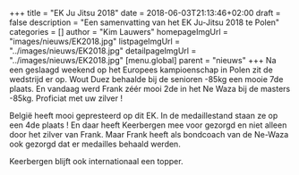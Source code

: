 +++
title = "EK Ju Jitsu 2018"
date = 2018-06-03T21:13:46+02:00
draft = false
description = "Een samenvatting van het EK Ju-Jitsu 2018 te Polen"
categories = []
author = "Kim Lauwers"
homepageImgUrl = "images/nieuws/EK2018.jpg"
listpageImgUrl = "../images/nieuws/EK2018.jpg"
detailpageImgUrl = "../images/nieuws/EK2018.jpg"
[menu.global]
    parent = "nieuws"
+++
Na een geslaagd weekend op het Europees kampioenschap in Polen zit de wedstrijd er op. 
Wout Duez behaalde bij de senioren -85kg een mooie 7de plaats. 
En vandaag werd Frank zéér mooi 2de in het Ne Waza bij de masters -85kg. Proficiat met uw zilver !

België heeft mooi gepresteerd op dit EK. In de medaillestand staan ze op een 4de plaats !
En daar heeft Keerbergen mee voor gezorgd en niet alleen door het zilver van Frank.
Maar Frank heeft als bondcoach van de Ne-Waza ook gezorgd dat er medailles behaald werden.

Keerbergen blijft ook internationaal een topper.
